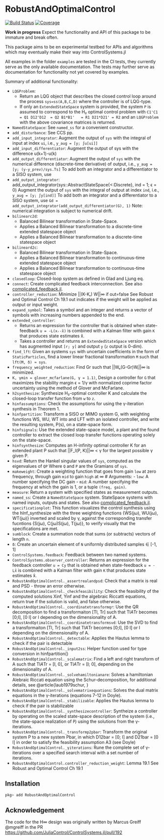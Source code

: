 # RobustAndOptimalControl

[![Build Status](https://github.com/JuliaControl/RobustAndOptimalControl.jl/workflows/CI/badge.svg)](https://github.com/JuliaControl/RobustAndOptimalControl.jl/actions)
[![Coverage](https://codecov.io/gh/JuliaControl/RobustAndOptimalControl.jl/branch/master/graph/badge.svg)](https://codecov.io/gh/JuliaControl/RobustAndOptimalControl.jl)



**Work in progress** Expect the functionality and API of this package to be immature and break often.


This package aims to be en experimental testbed for APIs and algorithms which may eventually make their way into ControlSystems.jl

All examples in the folder `examples` are tested in the CI tests, they currently serve as the only available documentation. The tests may further serve as documentation for functionality not yet covered by examples.

Summary of additional functionality:
- `LQGProblem`:
  + Return an LQG object that describes the closed control loop around the process `sys=ss(A,B,C,D)` where the controller is of LQG-type.
  + If only an `ExtendedStateSpace` system is provided, the system `P` is assumed to correspond to the H₂ optimal control problem with ``` C1'C1    = Q1 D12'D12  = Q2 B1*B1'   = R1 D21*D21' = R2 ``` and an `LQGProblem` with the above covariance matrices is returned.
- `NamedStateSpace`: See `named_ss` for a convenient constructor.
- `add_disturbance`: See CCS pp.
- `add_input_integrator`: Augment the output of `sys` with the integral of input at index `ui`, i.e.,  `y_aug = [y; ∫u[ui]]` 
- `add_input_differentiator`: Augment the output of sys with the difference u(k+1)-u(k)
- `add_output_differentiator`: Augment the output of `sys` with the numerical difference (discrete-time derivative) of output, i.e., `y_aug = [y; (y-y_prev)/sys.Ts]` To add both an integrator and a differentiator to a SISO system, use ``` ``` 
- `add_output_integrator`: add_output_integrator(sys::AbstractStateSpace{<:Discrete}, ind = 1; ϵ = 0) Augment the output of `sys` with the integral of output at index `ind`, i.e.,  `y_aug = [y; ∫y[ind]]` To add both an integrator and a differentiator to a SISO system, use ``` Gd = add_output_integrator(add_output_differentiator(G), 1) ``` Note: numerical integration is subject to numerical drift.
- `bilinearc2d`:
  + Balanced Bilinear transformation in State-Space.
  + Applies a Balanced Bilinear transformation to a discrete-time extended statespace object 
  + Applies a Balanced Bilinear transformation to a discrete-time statespace object 
- `bilineard2c`:
  + Balanced Bilinear transformation in State-Space.
  + Applies a Balanced Bilinear transformation to continuous-time extended statespace object 
  + Applies a Balanced Bilinear transformation to continuous-time statespace object 
- `closedloop`: Closed-loop system as defined in Glad and Ljung eq.
- `connect`: Create complicated feedback interconnection. See also [complicated_feedback.jl](https://github.com/JuliaControl/RobustAndOptimalControl.jl/blob/master/examples/complicated_feedback.jl).
- `controller_reduction`: Minimize    ||(K-Kᵣ) W||∞ if out=false See Robust and Optimal Control Ch 19.1 out indicates if the weight will be applied as output or input weight.
- `expand_symbol`: Takes a symbol and an integer and returns a vector of symbols with increasing numbers appended to the end.
- `extended_controller`:
  + Returns an expression for the controller that is obtained when state-feedback `u = -L(xᵣ-x̂)` is combined with a Kalman filter with gain `K` that produces state estimates x̂.
  + Takes a controller and returns an `ExtendedStateSpace` version which has augmented input `[r; y]` and output `y` (`z` output is 0-dim).
- `find_lft`: Given an systems `sys` with uncertain coefficients in the form of `StaticParticles`, find a lower linear fractional transformation `M` such that `lft(M, δ) ≈ sys`.
- `frequency_weighted_reduction`: Find Gr such that ||Wₒ(G-Gr)Wᵢ||∞ is minimized.
- `K, γmin = glover_mcfarlane(G, γ = 1.1)`, Design a controller for `G` that maximizes the stability margin ϵ = 1/γ with normalized coprime factor uncertainty using the method of Glover and McFarlane.
- `h2synthesize`: Synthesize H₂-optimal controller K and calculate the closed-loop transfer function from `w` to `z`.
- `hinfassumptions`: Check the assumptions for using the γ-iteration synthesis in Theorem 1.
- `hinfpartition`: Transform a SISO or MIMO system G, with weighting functions WS, WU, WT into and LFT with an isolated controller, and write the resulting system, P(s), on a state-space form.
- `hinfsignals`: Use the extended state-space model, a plant and the found controller to extract the closed loop transfer functions operating solely on the state-space.
- `hinfsynthesize`: Computes an H-infinity optimal controller K for an extended plant P such that ||F_l(P, K)||∞ < γ for the largest possible γ given P.
- `hsvd`: Return the Hankel singular values of `sys`, computed as the eigenvalues of `QP` Where `Q` and `P` are the Gramians of `sys`.
- `makeweight`: Create a weighting function that goes from gain `low` at zero frequency, through gain `mid` to gain `high` at ∞ # Arguments: - `low`: A number specifying the DC gain  - `mid`: A number specifying the frequency at which the gain is 1, or a tuple `(freq, gain)`.
- `measure`: Return a system with specified states as measurement outputs.
- `named_ss`: Create a `NamedStateSpace` system. StateSpace systems with named inputs, outputs and states. See also [complicated_feedback.jl](https://github.com/JuliaControl/RobustAndOptimalControl.jl/blob/master/examples/complicated_feedback.jl).
- `specificationplot`: This function visualizes the control synthesis using the hInf_synthesize with the three weighting functions {WS(jω), WU(jω), WT(jω)} inverted and scaled by γ, against the corresponding transfer fucntions {S(jω), C(jω)S(jω), T(jω)}, to verify visually that the specifications are met.
- `sumblock`: Create a summation node that sums (or subtracts) vectors of length `n`.
- `δ`: Create an uncertain element of `N` uniformly distributed samples ∈ [-1, 1] 
- `ControlSystems.feedback`: Feedback between two named systems.
- `ControlSystems.observer_controller`: Returns an expression for the feedback controller `u = Cy` that is obtained when state-feedback `u = -Lx̂` is combined with a Kalman filter with gain `K` that produces state estimates x̂.
- `RobustAndOptimalControl._assertrealandpsd`: Check that a matrix is real and PSD - throw an error otherwise.
- `RobustAndOptimalControl._checkfeasibility`: Check the feasibility of the computed solutions Xinf, Yinf and the algebraic Riccatti equations, return true if the solution is valid, and false otherwise.
- `RobustAndOptimalControl._coordinatetransformqr`: Use the QR decomposition to find a transformaiton [Tl, Tr] such that Tl*A*Tr becomes [0;I], [0 I] or I depending on the dimensionality of A.
- `RobustAndOptimalControl._coordinatetransformsvd`: Use the SVD to find a transformaiton [Tl, Tr] such that Tl*A*Tr becomes [0;I], [0 I] or I depending on the dimensionality of A.
- `RobustAndOptimalControl._detectable`: Applies the Hautus lemma to check if the pair is detectable 
- `RobustAndOptimalControl._input2ss`: Helper function used for type conversion in hinfpartition() 
- `RobustAndOptimalControl._scalematrix`: Find a left and right transform of A such that Tl*A*Tr = [I, 0], or Tl*A*Tr = [I; 0], depending on the dimensionality of A.
- `RobustAndOptimalControl._solvehamiltonianare`: Solves a hamiltonian Alebraic Riccati equation using the Schur-decomposition, for additional details, see   @article{laub1979schur,   } 
- `RobustAndOptimalControl._solvematrixequations`: Solves the dual matrix equations in the γ-iterations (equations 7-12 in Doyle).
- `RobustAndOptimalControl._stabilizable`: Applies the Hautus lemma to check if the pair is stabilizable 
- `RobustAndOptimalControl._synthesizecontroller`: Syntheize a controller by operating on the scaled state-space description of the system (i.e., the state-space realization of `P̄`) using the solutions from the γ-iterations.
- `RobustAndOptimalControl._transformp2pbar`: Transform the original system P to a new system Pbar, in which D12bar = [0; I] and D21bar = [0 I] in order to satisfy the feasibility assumption A3 (see Doyle) 
- `RobustAndOptimalControl._γiterations`: Rune the complete set of γ-iterations over a specified search interval with a set number of iterations.
- `RobustAndOptimalControl.controller_reduction_weight`: Lemma 19.1 See Robust and Optimal Control Ch 19.1 


## Installation
```julia
pkg> add RobustAndOptimalControl
```
## Acknowledgement
The code for the H∞ design was originally written by Marcus Greiff @mgreiff in the PR https://github.com/JuliaControl/ControlSystems.jl/pull/192 
